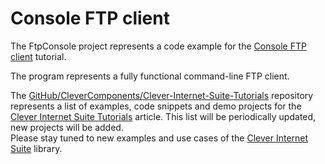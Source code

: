 # Console FTP client

The FtpConsole project represents a code example for the [Console FTP client](https://www.clevercomponents.com/portal/kb/a73/console-ftp-client.aspx) tutorial.   

The program represents a fully functional command-line FTP client.   

The [GitHub/CleverComponents/Clever-Internet-Suite-Tutorials](https://github.com/CleverComponents/Clever-Internet-Suite-Tutorials) repository represents a list of examples, code snippets and demo projects for the [Clever Internet Suite Tutorials](https://www.clevercomponents.com/articles/article035/) article. This list will be periodically updated, new projects will be added.   
Please stay tuned to new examples and use cases of the [Clever Internet Suite](https://www.clevercomponents.com/products/inetsuite/) library.
